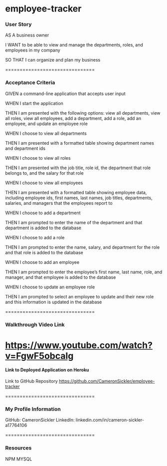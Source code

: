 # employee-tracker

### User Story
 
AS A business owner

I WANT to be able to view and manage the departments, roles, and employees in my company

SO THAT I can organize and plan my business
 
===============================
 
### Acceptance Criteria
  
GIVEN a command-line application that accepts user input

WHEN I start the application

THEN I am presented with the following options: view all departments, view all roles, view all employees, add a department, add a role, add an employee, and update an employee role

WHEN I choose to view all departments

THEN I am presented with a formatted table showing department names and department ids

WHEN I choose to view all roles

THEN I am presented with the job title, role id, the department that role belongs to, and the salary for that role

WHEN I choose to view all employees

THEN I am presented with a formatted table showing employee data, including employee ids, first names, last names, job titles, departments, salaries, and managers that the employees report to

WHEN I choose to add a department

THEN I am prompted to enter the name of the department and that department is added to the database

WHEN I choose to add a role

THEN I am prompted to enter the name, salary, and department for the role and that role is added to the database

WHEN I choose to add an employee

THEN I am prompted to enter the employee’s first name, last name, role, and manager, and that employee is added to the database

WHEN I choose to update an employee role

THEN I am prompted to select an employee to update and their new role and this information is updated in the database
 
===============================
 
### Walkthrough Video Link
 
https://www.youtube.com/watch?v=FgwF5obcaIg 
===============================
 
#### Link to Deployed Application on Heroku
 
 
 Link to GitHub Repository
https://github.com/CameronSickler/employee-tracker
 
===============================
 
### My Profile Information
 
GitHub: CameronSickler
LinkedIn: linkedin.com/in/cameron-sickler-a17764106
 
===============================
 
### Resources

 NPM    MYSQL